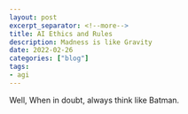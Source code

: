 ```yaml
---
layout: post
excerpt_separator: <!--more-->
title: AI Ethics and Rules
description: Madness is like Gravity
date: 2022-02-26
categories: ["blog"]
tags:
- agi
---
```


Well, When in doubt, always think like Batman.